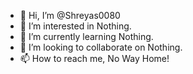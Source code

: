 - 👋 Hi, I’m @Shreyas0080
- 👀 I’m interested in Nothing.
- 🌱 I’m currently learning Nothing.
- 💞️ I’m looking to collaborate on Nothing.
- 📫 How to reach me, No Way Home!

<!---
Shreyas0080/Shreyas0080 is a ✨ special ✨ repository because its `README.md` (this file) appears on your GitHub profile.
You can click the Preview link to take a look at your changes.
--->
